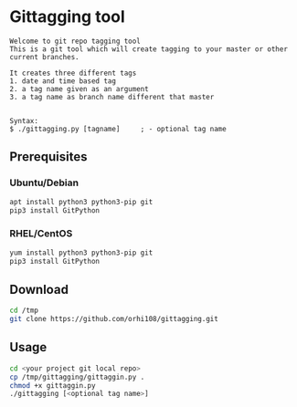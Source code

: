 # Gittagging tool 

```
Welcome to git repo tagging tool 
This is a git tool which will create tagging to your master or other current branches. 

It creates three different tags 
1. date and time based tag 
2. a tag name given as an argument 
3. a tag name as branch name different that master 


Syntax:
$ ./gittagging.py [tagname]     ; - optional tag name  
```

## Prerequisites

### Ubuntu/Debian
```bash
apt install python3 python3-pip git 
pip3 install GitPython
```

### RHEL/CentOS
```bash
yum install python3 python3-pip git
pip3 install GitPython
```

## Download 
```bash 
cd /tmp
git clone https://github.com/orhi108/gittagging.git
```

## Usage
```bash 
cd <your project git local repo>
cp /tmp/gittagging/gittaggin.py .
chmod +x gittaggin.py
./gittagging [<optional tag name>]
```

 



